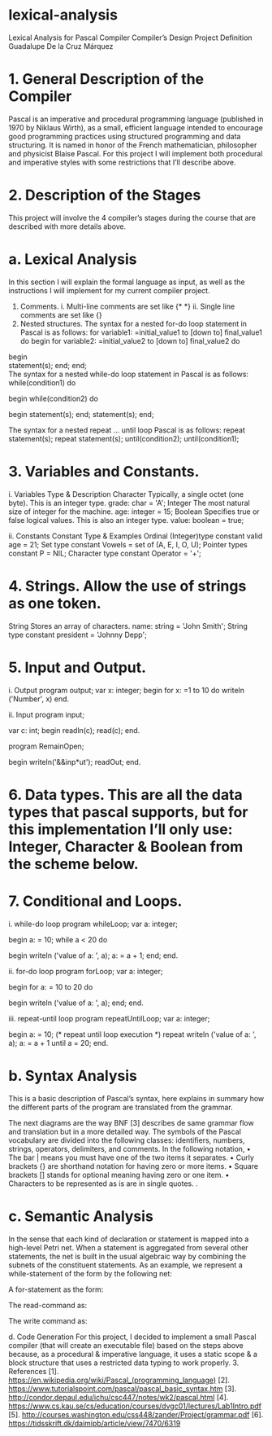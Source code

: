 # lexical-analysis
Lexical Analysis for Pascal Compiler
Compiler’s Design Project Definition
Guadalupe De la Cruz Márquez

# 1.	General Description of the Compiler
Pascal is an imperative and procedural programming language (published in 1970 by Niklaus Wirth), as a small, efficient language intended to encourage good programming practices using structured programming and data structuring. It is named in honor of the French mathematician, philosopher and physicist Blaise Pascal. For this project I will implement both procedural and imperative styles with some restrictions that I’ll describe above.

# 2.	Description of the Stages
This project will involve the 4 compiler’s stages during the course that are described with more details above.

# a.	Lexical Analysis
In this section I will explain the formal language as input, as well as the instructions I will implement for my current compiler project. 
1.	Comments. 
i.	Multi-line comments are set like {* *} 
ii.	Single line comments are set like {}
2.	Nested structures. The syntax for a nested for-do loop statement in Pascal is as follows:
for variable1: =initial_value1 to [down to] final_value1 do
begin
   for variable2: =initial_value2 to [down to] final_value2 do
   
   begin   
      statement(s);
   end;
end;   
The syntax for a nested while-do loop statement in Pascal is as follows:
while(condition1) do

begin
   while(condition2) do
   
   begin
      statement(s);
   end;
   statement(s);
end;

The syntax for a nested repeat ... until loop Pascal is as follows:
repeat
   statement(s);
   repeat
      statement(s);
   until(condition2);
until(condition1);









# 3.	Variables and Constants. 
i.	Variables
Type & Description
Character
Typically, a single octet (one byte). This is an integer type.
grade: char = 'A';
Integer
The most natural size of integer for the machine.
age: integer = 15;
Boolean
Specifies true or false logical values. This is also an integer type.
value: boolean = true;


ii.	Constants
Constant Type & Examples
Ordinal (Integer)type constant
valid age = 21;
Set type constant
Vowels = set of (A, E, I, O, U);
Pointer types constant
P = NIL;
Character type constant
Operator = '+';

# 4.	Strings. Allow the use of strings as one token.
String
Stores an array of characters.
name: string = 'John Smith';
String type constant
president = 'Johnny Depp';

# 5.	Input and Output. 
i.	Output
program output;
var x: integer;
begin
  for x: =1 to 10 do
  writeln ('Number', x)
end.

ii.	Input
program input;

var
  c: int;
begin
  readln(c);
  read(c);
end.




program RemainOpen;

begin
  writeln('&&inp*ut');
  readOut;
end.

# 6.	Data types. This are all the data types that pascal supports, but for this implementation I’ll only use: Integer, Character & Boolean from the scheme below.



# 7.	Conditional and Loops. 
i.	while-do loop
program whileLoop;
var
   a: integer;

begin
   a: = 10;
   while a < 20 do
   
   begin
      writeln ('value of a: ', a);
      a: = a + 1;
   end;
end.

ii.	for-do loop
program forLoop;
var
   a: integer;

begin
   for a: = 10 to 20 do
   
   begin
      writeln ('value of a: ', a);
   end;
end.

iii.	repeat-until loop
program repeatUntilLoop;
var
   a: integer;

begin
   a: = 10;
   (* repeat until loop execution *)
   repeat
      writeln ('value of a: ', a);
      a: = a + 1
   until a = 20;
end.



# b.	Syntax Analysis
This is a basic description of Pascal’s syntax, here explains in summary how the different parts of the program are translated from the grammar.
 



The next diagrams are the way BNF [3] describes de same grammar flow and translation but in a more detailed way. The symbols of the Pascal vocabulary are divided into the following classes:  identifiers, numbers, strings, operators, delimiters, and comments. In the following notation, 
•	The bar | means you must have one of the two items it separates.
•	Curly brackets {} are shorthand notation for having zero or more items. 
•	Square brackets [] stands for optional meaning having zero or one item. 
•	Characters to be represented as is are in single quotes. 
. 
 


 
 





# c.	Semantic Analysis
In the sense that each kind of declaration or statement is mapped into a high-level Petri net. When a statement is aggregated from several other statements, the net is built in the usual algebraic way by combining the subnets of the constituent statements. As an example, we represent a while-statement of the form by the following net:
 

A for-statement as the form:
 
The read-command as:
 
The write command as:
 
d.	Code Generation
For this project, I decided to implement a small Pascal compiler (that will create an executable file) based on the steps above because, as a procedural & imperative language, it uses a static scope & a block structure that uses a restricted data typing to work properly.
3.	References
[1].	https://en.wikipedia.org/wiki/Pascal_(programming_language)
[2].	https://www.tutorialspoint.com/pascal/pascal_basic_syntax.htm
[3].	http://condor.depaul.edu/ichu/csc447/notes/wk2/pascal.html
[4].	https://www.cs.kau.se/cs/education/courses/dvgc01/lectures/Lab1Intro.pdf
[5].	 http://courses.washington.edu/css448/zander/Project/grammar.pdf
[6].	https://tidsskrift.dk/daimipb/article/view/7470/6319
